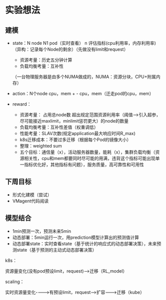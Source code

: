 # 实验想法

## 建模

- state：N node N1 pod（实时查看） n 评估指标(cpu利用率，内存利用率) （异构：记录每个Node的剩余）（先做没有limit和request）

  - 资源考量：历史五分钟计算
  - 负载均衡考量：互补性

  （一台物理服务器是由多个NUMA做成的，NUMA：资源分块，CPU+附属内存）

- action：N个node cpu，mem + - cpu，mem（迁走pod的cpu，mem）

- reward：

  - 资源考量： 占用总node数    超出规定范围资源利用率（阈值-->引入超参，尽可能接近maxlimit，minlimit惩罚更大）的node的数量
  - 负载均衡考量：互补性差值（权重调低）
  - 性能考量：SLAV次数(规定application最大响应时间R_max)
  - k8s迁移成本：不要过多迁移（根据每个Pod的镜像大小）
  - 整理：weighted sum
  - 五个目标：通信量（x），活动服务器数量，能耗（x），集群负载均衡（资源相关性，cpu和mem都要同时尽可能的用满，违背这个指标可能出现单一指标优化好，其他指标有问题），服务质量，高可靠性和可用性 

## 下周目标

- 形式化建模（尝试）
- VMagent代码阅读



## 模型结合

- 1min预测一次，预测未来5min
- 动态部署：5min运行一次，用prediction模型计算出的预测值计算
- 动态部署state：实时查看state（基于统计的响应式的动态部署决策），未来预测state（基于预测的主动式动态部署决策）

k8s：

资源量变化(没有pod预设limit，request)-->迁移（RL_model）

scaling：

实时资源量变化---->有预设limit，request-->扩容--->迁移（kube）